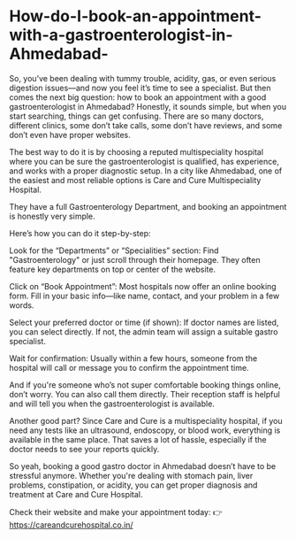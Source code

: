 # How-do-I-book-an-appointment-with-a-gastroenterologist-in-Ahmedabad-

So, you’ve been dealing with tummy trouble, acidity, gas, or even serious digestion issues—and now you feel it’s time to see a specialist. But then comes the next big question: how to book an appointment with a good gastroenterologist in Ahmedabad? Honestly, it sounds simple, but when you start searching, things can get confusing. There are so many doctors, different clinics, some don’t take calls, some don’t have reviews, and some don’t even have proper websites.

The best way to do it is by choosing a reputed multispeciality hospital where you can be sure the gastroenterologist is qualified, has experience, and works with a proper diagnostic setup. In a city like Ahmedabad, one of the easiest and most reliable options is Care and Cure Multispeciality Hospital.

They have a full Gastroenterology Department, and booking an appointment is honestly very simple.

Here’s how you can do it step-by-step:

Look for the “Departments” or “Specialities” section:
Find "Gastroenterology" or just scroll through their homepage. They often feature key departments on top or center of the website.

Click on “Book Appointment”:
Most hospitals now offer an online booking form. Fill in your basic info—like name, contact, and your problem in a few words.

Select your preferred doctor or time (if shown):
If doctor names are listed, you can select directly. If not, the admin team will assign a suitable gastro specialist.

Wait for confirmation:
Usually within a few hours, someone from the hospital will call or message you to confirm the appointment time.

And if you're someone who’s not super comfortable booking things online, don’t worry. You can also call them directly. Their reception staff is helpful and will tell you when the gastroenterologist is available.

Another good part? Since Care and Cure is a multispeciality hospital, if you need any tests like an ultrasound, endoscopy, or blood work, everything is available in the same place. That saves a lot of hassle, especially if the doctor needs to see your reports quickly.

So yeah, booking a good gastro doctor in Ahmedabad doesn’t have to be stressful anymore. Whether you're dealing with stomach pain, liver problems, constipation, or acidity, you can get proper diagnosis and treatment at Care and Cure Hospital.

Check their website and make your appointment today:
👉 https://careandcurehospital.co.in/
